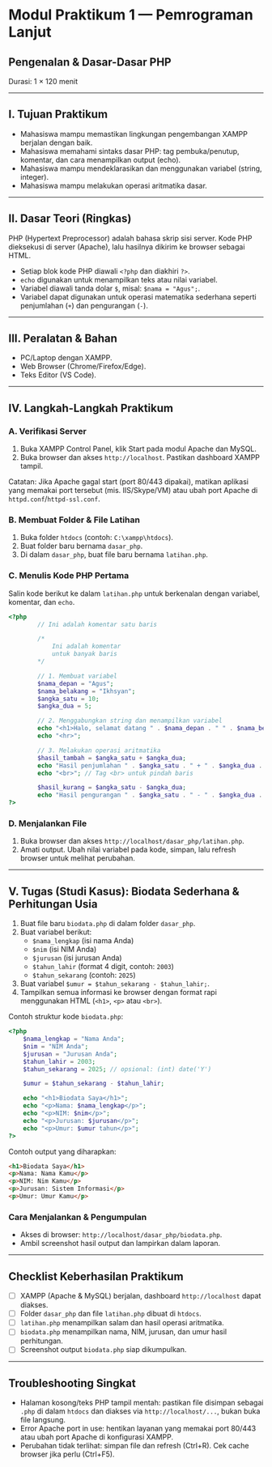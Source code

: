 # Modul Praktikum 1 — Pemrograman Lanjut

## Pengenalan & Dasar-Dasar PHP

Durasi: 1 × 120 menit

---

## I. Tujuan Praktikum

- Mahasiswa mampu memastikan lingkungan pengembangan XAMPP berjalan dengan baik.
- Mahasiswa memahami sintaks dasar PHP: tag pembuka/penutup, komentar, dan cara menampilkan output (echo).
- Mahasiswa mampu mendeklarasikan dan menggunakan variabel (string, integer).
- Mahasiswa mampu melakukan operasi aritmatika dasar.

---

## II. Dasar Teori (Ringkas)

PHP (Hypertext Preprocessor) adalah bahasa skrip sisi server. Kode PHP dieksekusi di server (Apache), lalu hasilnya dikirim ke browser sebagai HTML.

- Setiap blok kode PHP diawali `<?php` dan diakhiri `?>`.
- `echo` digunakan untuk menampilkan teks atau nilai variabel.
- Variabel diawali tanda dolar `$`, misal: `$nama = "Agus";`.
- Variabel dapat digunakan untuk operasi matematika sederhana seperti penjumlahan (`+`) dan pengurangan (`-`).

---

## III. Peralatan & Bahan

- PC/Laptop dengan XAMPP.
- Web Browser (Chrome/Firefox/Edge).
- Teks Editor (VS Code).

---

## IV. Langkah-Langkah Praktikum

### A. Verifikasi Server

1. Buka XAMPP Control Panel, klik Start pada modul Apache dan MySQL.
2. Buka browser dan akses `http://localhost`. Pastikan dashboard XAMPP tampil.

Catatan: Jika Apache gagal start (port 80/443 dipakai), matikan aplikasi yang memakai port tersebut (mis. IIS/Skype/VM) atau ubah port Apache di `httpd.conf`/`httpd-ssl.conf`.

### B. Membuat Folder & File Latihan

1. Buka folder `htdocs` (contoh: `C:\xampp\htdocs`).
2. Buat folder baru bernama `dasar_php`.
3. Di dalam `dasar_php`, buat file baru bernama `latihan.php`.

### C. Menulis Kode PHP Pertama

Salin kode berikut ke dalam `latihan.php` untuk berkenalan dengan variabel, komentar, dan `echo`.

```php
<?php
		// Ini adalah komentar satu baris

		/*
			Ini adalah komentar
			untuk banyak baris
		*/

		// 1. Membuat variabel
		$nama_depan = "Agus";
		$nama_belakang = "Ikhsyan";
		$angka_satu = 10;
		$angka_dua = 5;

		// 2. Menggabungkan string dan menampilkan variabel
		echo "<h1>Halo, selamat datang " . $nama_depan . " " . $nama_belakang . "!</h1>";
		echo "<hr>";

		// 3. Melakukan operasi aritmatika
		$hasil_tambah = $angka_satu + $angka_dua;
		echo "Hasil penjumlahan " . $angka_satu . " + " . $angka_dua . " adalah: " . $hasil_tambah;
		echo "<br>"; // Tag <br> untuk pindah baris

		$hasil_kurang = $angka_satu - $angka_dua;
		echo "Hasil pengurangan " . $angka_satu . " - " . $angka_dua . " adalah: " . $hasil_kurang;
?>
```

### D. Menjalankan File

1. Buka browser dan akses `http://localhost/dasar_php/latihan.php`.
2. Amati output. Ubah nilai variabel pada kode, simpan, lalu refresh browser untuk melihat perubahan.

---

## V. Tugas (Studi Kasus): Biodata Sederhana & Perhitungan Usia

1. Buat file baru `biodata.php` di dalam folder `dasar_php`.
2. Buat variabel berikut:
   - `$nama_lengkap` (isi nama Anda)
   - `$nim` (isi NIM Anda)
   - `$jurusan` (isi jurusan Anda)
   - `$tahun_lahir` (format 4 digit, contoh: `2003`)
   - `$tahun_sekarang` (contoh: `2025`)
3. Buat variabel `$umur = $tahun_sekarang - $tahun_lahir;`.
4. Tampilkan semua informasi ke browser dengan format rapi menggunakan HTML (`<h1>`, `<p>` atau `<br>`).

Contoh struktur kode `biodata.php`:

```php
<?php
	$nama_lengkap = "Nama Anda";
	$nim = "NIM Anda";
	$jurusan = "Jurusan Anda";
	$tahun_lahir = 2003;
	$tahun_sekarang = 2025; // opsional: (int) date('Y')

	$umur = $tahun_sekarang - $tahun_lahir;

	echo "<h1>Biodata Saya</h1>";
	echo "<p>Nama: $nama_lengkap</p>";
	echo "<p>NIM: $nim</p>";
	echo "<p>Jurusan: $jurusan</p>";
	echo "<p>Umur: $umur tahun</p>";
?>
```

Contoh output yang diharapkan:

```html
<h1>Biodata Saya</h1>
<p>Nama: Nama Kamu</p>
<p>NIM: Nim Kamu</p>
<p>Jurusan: Sistem Informasi</p>
<p>Umur: Umur Kamu</p>
```

### Cara Menjalankan & Pengumpulan

- Akses di browser: `http://localhost/dasar_php/biodata.php`.
- Ambil screenshot hasil output dan lampirkan dalam laporan.

---

## Checklist Keberhasilan Praktikum

- [ ] XAMPP (Apache & MySQL) berjalan, dashboard `http://localhost` dapat diakses.
- [ ] Folder `dasar_php` dan file `latihan.php` dibuat di `htdocs`.
- [ ] `latihan.php` menampilkan salam dan hasil operasi aritmatika.
- [ ] `biodata.php` menampilkan nama, NIM, jurusan, dan umur hasil perhitungan.
- [ ] Screenshot output `biodata.php` siap dikumpulkan.

---

## Troubleshooting Singkat

- Halaman kosong/teks PHP tampil mentah: pastikan file disimpan sebagai `.php` di dalam `htdocs` dan diakses via `http://localhost/...`, bukan buka file langsung.
- Error Apache port in use: hentikan layanan yang memakai port 80/443 atau ubah port Apache di konfigurasi XAMPP.
- Perubahan tidak terlihat: simpan file dan refresh (Ctrl+R). Cek cache browser jika perlu (Ctrl+F5).
